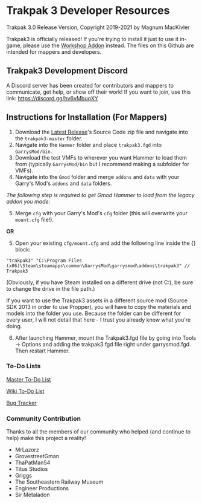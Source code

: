 # Trakpak 3 Developer Resources

Trakpak 3.0 Release Version, Copyright 2019-2021 by Magnum MacKivler

Trakpak3 is officially released! If you're trying to install it just to use it in-game, please use the [Workshop Addon](https://steamcommunity.com/sharedfiles/filedetails/?id=2379202601) instead. The files on this Github are intended for mappers and developers.

## Trakpak3 Development Discord

A Discord server has been created for contributors and mappers to communicate, get help, or show off their work! If you want to join, use this link:
https://discord.gg/hv6vMbuqXY

## Instructions for Installation (For Mappers)

1. Download the [Latest Release](https://github.com/MagnumMacKivler/trakpak3/releases)'s Source Code zip file and navigate into the `trakpak3-master` folder.
2. Navigate into the `Hammer` folder and place `trakpak3.fgd` into `GarrysMod/bin`.
3. Download the test VMFs to wherever you want Hammer to load them from (typically `GarrysMod/bin` but I recommend making a subfolder for VMFs).
4. Navigate into the `Gmod` folder and merge `addons` and `data` with your Garry's Mod's `addons` and `data` folders.

*The following step is required to get Gmod Hammer to load from the legacy addon you made:*

5. Merge `cfg` with your Garry's Mod's `cfg` folder (this will overwrite your `mount.cfg` file!).

**OR**

5. Open your existing `cfg/mount.cfg` and add the following line inside the {} block:

`"trakpak3"	"C:\Program Files (x86)\Steam\steamapps\common\GarrysMod\garrysmod\addons\trakpak3" // Trakpak3`

(Obviously, if you have Steam installed on a different drive (not C:\), be sure to change the drive in the file path.)

If you want to use the Trakpak3 assets in a different source mod (Source SDK 2013 in order to use Propper), you will have to copy the materials and models into the folder you use. Because the folder can be different for every user, I will not detail that here - I trust you already know what you're doing.

6. After launching Hammer, mount the Trakpak3.fgd file by going into Tools -> Options and adding the trakpak3.fgd file right under garrysmod.fgd. Then restart Hammer. 

### To-Do Lists

[Master To-Do List](https://github.com/MagnumMacKivler/trakpak3/projects/1)

[Wiki To-Do List](https://github.com/MagnumMacKivler/trakpak3/projects/2)

[Bug Tracker](https://github.com/MagnumMacKivler/trakpak3/projects/3)

### Community Contribution

Thanks to all the members of our community who helped (and continue to help) make this project a reality!

* MrLazorz
* GrovestreetGman
* ThaPatMan54
* Titus Studios
* Griggs
* The Southeastern Railway Museum
* Engineer Productions
* Sir Metaladon

